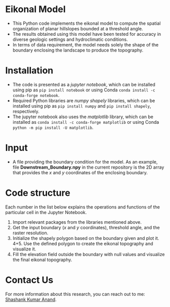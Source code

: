 # Eikonal Model

- This Python code implements the eikonal model to compute the spatial organization of planar hillslopes bounded at a threshold angle.
- The results obtained using this model have been tested for accuracy in diverse geologic settings and hydroclimatic conditions.
- In terms of data requirement, the model needs solely the shape of the boundary enclosing the landscape to produce the topography.
  
# Installation

- The code is presented as a *jupyter notebook*, which can be installed using pip as `pip install notebook` or using Conda `conda install -c conda-forge notebook`.
- Required Python libraries are *numpy* *shapely* libraries, which can be installed using pip as `pip install numpy` and `pip install shapely`, respectively. 
- The jupyter notebook also uses the *matplotlib* library, which can be installed as `conda install -c conda-forge matplotlib` or using Conda `python -m pip install -U matplotlib`.

# Input
- A file providing the boundary condition for the model. As an example, file **Downstream_Boundary.npy** in the current repository is the 2D array that provides the *x* and *y* coordinates of the enclosing boundary.

# Code structure

Each number in the list below explains the operations and functions of the particular cell in the Jupyter Notebook.
1. Import relevant packages from the libraries mentioned above.
2. Get the input boundary (*x* and *y* coordinates), threshold angle, and the raster resolution. 
3. Initialize the shapely polygon based on the boundary given and plot it.
4+5. Use the defined polygon to create the eikonal topography and visualize it.
6. Fill the elevation field outside the boundary with null values and visualize the final eikonal topography.

# Contact Us

For more information about this research, you can reach out to me: [Shashank Kumar Anand](mailto:skanannd@princeton.edu?subject=[GitHub]%20Landscape%20Evolution%20Model%20(LEM)%20Numerical%20Solver). 
